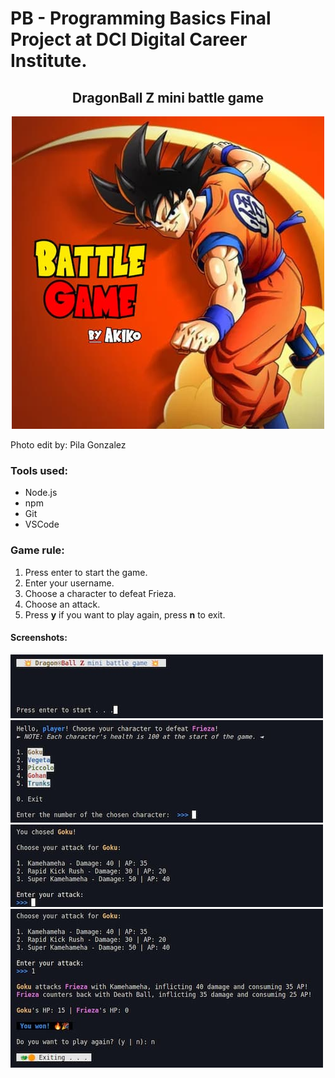# PB - Programming Basics Final Project at DCI Digital Career Institute.

<h2 align="center">DragonBall Z mini battle game</h2>


<p align="center">
  <img src="/images/battle-game.jpg" />
</p>
Photo edit by: Pila Gonzalez


### Tools used:
- Node.js
- npm
- Git
- VSCode

### Game rule:
1. Press enter to start the game.
2. Enter your username.
3. Choose a character to defeat Frieza.
4. Choose an attack.
5. Press **y** if you want to play again, press **n** to exit.

#### Screenshots:
![](images/Screenshot-battle-game1.jpg)
![](images/Screenshot-battle-game2.jpg)
![](images/Screenshot-battle-game3.jpg)
![](images/Screenshot-battle-game4.jpg)
